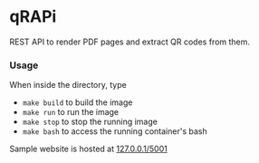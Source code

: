 # qRAPi
REST API to render PDF pages and extract QR codes from them.

### Usage
When inside the directory, type
- `make build` to build the image
- `make run` to run the image
- `make stop` to stop the running image
- `make bash` to access the running container's bash

Sample website is hosted at [127.0.0.1/5001](127.0.0.1/5001)